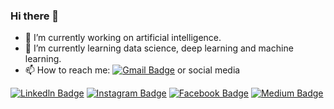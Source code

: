 ### Hi there 👋


- 🔭 I’m currently working on artificial intelligence.
- 🌱 I’m currently learning data science, deep learning and machine learning.
- 📫 How to reach me: [![Gmail Badge](https://img.shields.io/badge/Gmail-D14836?style=for-the-badge&logo=gmail&logoColor=white)](sedanurpolater7@gmail.com) 
 or social media

[![Linkedln Badge](https://img.shields.io/badge/linkedin-%230077B5.svg?&style=for-the-badge&logo=linkedin&logoColor=white)](https://www.linkedin.com/in/sedanurpolater/) 
[![Instagram Badge](https://img.shields.io/badge/Instagram-E4405F?style=for-the-badge&logo=instagram&logoColor=white)](https://www.instagram.com/sedanurpolater/) 
[![Facebook Badge](https://img.shields.io/badge/Facebook-1877F2?style=for-the-badge&logo=facebook&logoColor=white)](https://www.facebook.com/sedanur.polater.9/)
[![Medium Badge](https://img.shields.io/badge/Medium-12100E?style=for-the-badge&logo=medium&logoColor=white)](https://medium.com/@sedanurpolater) 


